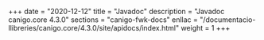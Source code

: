 +++
date        = "2020-12-12"
title       = "Javadoc"
description = "Javadoc canigo.core 4.3.0"
sections    = "canigo-fwk-docs"
enllac		= "/documentacio-llibreries/canigo.core/4.3.0/site/apidocs/index.html"
weight		= 1
+++
